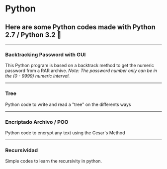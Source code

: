 # Python 

## Here are some Python codes made with Python 2.7 / Python 3.2 :snake:

---

### Backtracking Password with GUI

This Python program is based on a backtrack method to get the numeric password from a RAR archive.
*Note: The password number only can be in the (0 - 9999) numeric interval.*

---

### Tree

Python code to write and read a "tree" on the differents ways

---

### Encriptado Archivo / POO

Python code to encrypt any text using the Cesar's Method


---

### Recursividad

Simple codes to learn the recursivity in python.
